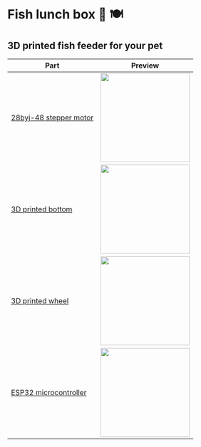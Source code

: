 # Fish lunch box :tropical_fish: :plate_with_cutlery:
## 3D printed fish feeder for your pet

| Part  |   Preview  |
|---------------|-----------|
| [28byj-48 stepper motor](https://components101.com/motors/28byj-48-stepper-motor) |<img src="https://user-images.githubusercontent.com/56520994/114417459-9cdfda00-9b7f-11eb-899a-93f55bd7ce95.JPG" width="200" height="200" > |
|[3D printed bottom](https://github.com/tourtiere/fish-lunch-box/blob/main/3D-models/stl/bottom.stl)|<img src="https://user-images.githubusercontent.com/56520994/114417493-a406e800-9b7f-11eb-9672-997656ba571b.JPG" width="200" height="200" > |
|[3D printed wheel](https://github.com/tourtiere/fish-lunch-box/blob/main/3D-models/stl/wheel.stl)|<img src="https://user-images.githubusercontent.com/56520994/114417517-a8330580-9b7f-11eb-8548-7446b0584ed6.JPG" width="200" height="200"> |
|[ESP32 microcontroller](https://www.espressif.com/en/products/modules/esp32)      |<img src="https://user-images.githubusercontent.com/56520994/114418419-7c644f80-9b80-11eb-8eaf-9c697aa6613f.png" width="200" height="200" > |

